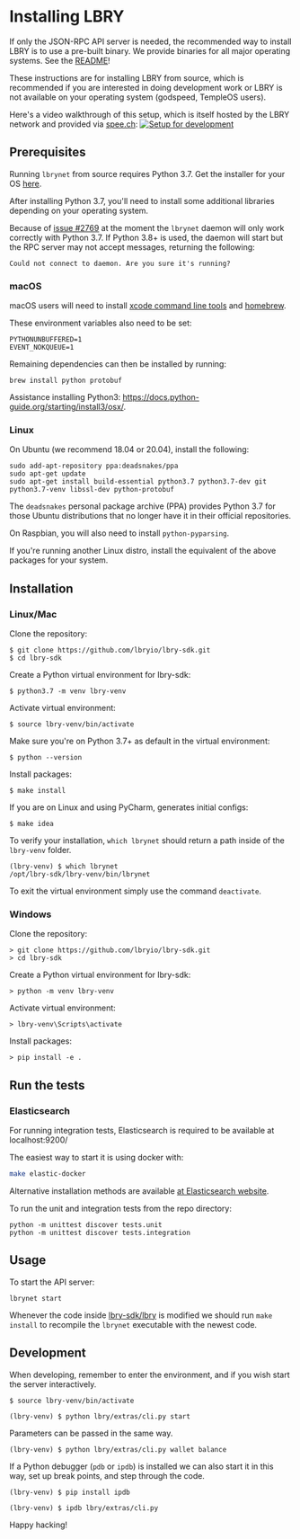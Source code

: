 # Installing LBRY

If only the JSON-RPC API server is needed, the recommended way to install LBRY is to use a pre-built binary. We provide binaries for all major operating systems. See the [README](README.md)!

These instructions are for installing LBRY from source, which is recommended if you are interested in doing development work or LBRY is not available on your operating system (godspeed, TempleOS users).

Here's a video walkthrough of this setup, which is itself hosted by the LBRY network and provided via [spee.ch](https://github.com/lbryio/spee.ch):
[![Setup for development](https://spee.ch/2018-10-04-17-13-54-017046806.png)](https://spee.ch/967f99344308f1e90f0620d91b6c93e4dfb240e0/lbrynet-dev-setup.mp4)

## Prerequisites

Running `lbrynet` from source requires Python 3.7. Get the installer for your OS [here](https://www.python.org/downloads/release/python-370/).

After installing Python 3.7, you'll need to install some additional libraries depending on your operating system.

Because of [issue #2769](https://github.com/lbryio/lbry-sdk/issues/2769)
at the moment the `lbrynet` daemon will only work correctly with Python 3.7.
If Python 3.8+ is used, the daemon will start but the RPC server
may not accept messages, returning the following:
```
Could not connect to daemon. Are you sure it's running?
```

### macOS

macOS users will need to install [xcode command line tools](https://developer.xamarin.com/guides/testcloud/calabash/configuring/osx/install-xcode-command-line-tools/) and [homebrew](http://brew.sh/).

These environment variables also need to be set:
```
PYTHONUNBUFFERED=1
EVENT_NOKQUEUE=1
```

Remaining dependencies can then be installed by running:
```
brew install python protobuf
```

Assistance installing Python3: https://docs.python-guide.org/starting/install3/osx/.

### Linux

On Ubuntu (we recommend 18.04 or 20.04), install the following:
```
sudo add-apt-repository ppa:deadsnakes/ppa
sudo apt-get update
sudo apt-get install build-essential python3.7 python3.7-dev git python3.7-venv libssl-dev python-protobuf
```

The `deadsnakes` personal package archive (PPA) provides Python 3.7
for those Ubuntu distributions that no longer have it in their
official repositories.

On Raspbian, you will also need to install `python-pyparsing`.

If you're running another Linux distro, install the equivalent of the above packages for your system.

## Installation

### Linux/Mac

Clone the repository:
```
$ git clone https://github.com/lbryio/lbry-sdk.git
$ cd lbry-sdk
```

Create a Python virtual environment for lbry-sdk:
```
$ python3.7 -m venv lbry-venv
```

Activate virtual environment:
```
$ source lbry-venv/bin/activate
```

Make sure you're on Python 3.7+ as default in the virtual environment:
```
$ python --version
```

Install packages:
```
$ make install
```

If you are on Linux and using PyCharm, generates initial configs:
```
$ make idea
```

To verify your installation, `which lbrynet` should return a path inside
of the `lbry-venv` folder.
```
(lbry-venv) $ which lbrynet
/opt/lbry-sdk/lbry-venv/bin/lbrynet
```

To exit the virtual environment simply use the command `deactivate`.

### Windows

Clone the repository:
```
> git clone https://github.com/lbryio/lbry-sdk.git
> cd lbry-sdk
```

Create a Python virtual environment for lbry-sdk:
```
> python -m venv lbry-venv
```

Activate virtual environment:
```
> lbry-venv\Scripts\activate
```

Install packages:
```
> pip install -e .
```

## Run the tests
### Elasticsearch

For running integration tests, Elasticsearch is required to be available at localhost:9200/

The easiest way to start it is using docker with:
```bash
make elastic-docker
```

Alternative installation methods are available [at Elasticsearch website](https://www.elastic.co/guide/en/elasticsearch/reference/current/install-elasticsearch.html).

To run the unit and integration tests from the repo directory:
```
python -m unittest discover tests.unit
python -m unittest discover tests.integration
```

## Usage

To start the API server:
```
lbrynet start
```

Whenever the code inside [lbry-sdk/lbry](./lbry)
is modified we should run `make install` to recompile the `lbrynet`
executable with the newest code.

## Development

When developing, remember to enter the environment,
and if you wish start the server interactively.
```
$ source lbry-venv/bin/activate

(lbry-venv) $ python lbry/extras/cli.py start
```

Parameters can be passed in the same way.
```
(lbry-venv) $ python lbry/extras/cli.py wallet balance
```

If a Python debugger (`pdb` or `ipdb`) is installed we can also start it
in this way, set up break points, and step through the code.
```
(lbry-venv) $ pip install ipdb

(lbry-venv) $ ipdb lbry/extras/cli.py
```

Happy hacking!
